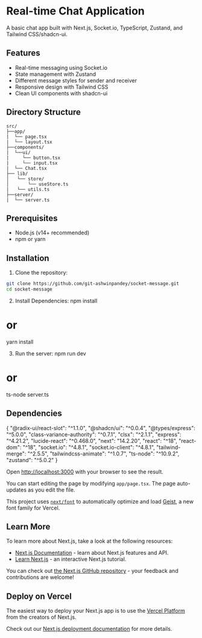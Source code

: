 # Real-time Chat Application

A basic chat app built with Next.js, Socket.io, TypeScript, Zustand, and Tailwind CSS/shadcn-ui.

## Features

- Real-time messaging using Socket.io
- State management with Zustand
- Different message styles for sender and receiver
- Responsive design with Tailwind CSS
- Clean UI components with shadcn-ui

## Directory Structure
```
src/
├──app/
|  └── page.tsx
|  └── layout.tsx
├──components/
|  └──ui/
|     └── button.tsx
|     └── input.tsx
|  └── Chat.tsx
├── lib/
│   └── store/
│       └── useStore.ts
|   └── utils.ts
├──server/
|  └── server.ts
```

## Prerequisites

- Node.js (v14+ recommended)
- npm or yarn

## Installation

1. Clone the repository:
```bash
git clone https://github.com/git-ashwinpandey/socket-message.git
cd socket-message
```

2. Install Dependencies:
npm install
# or
yarn install

3. Run the server:
npm run dev
# or
ts-node server.ts

## Dependencies
{
    "@radix-ui/react-slot": "^1.1.0",
    "@shadcn/ui": "^0.0.4",
    "@types/express": "^5.0.0",
    "class-variance-authority": "^0.7.1",
    "clsx": "^2.1.1",
    "express": "^4.21.2",
    "lucide-react": "^0.468.0",
    "next": "14.2.20",
    "react": "^18",
    "react-dom": "^18",
    "socket.io": "^4.8.1",
    "socket.io-client": "^4.8.1",
    "tailwind-merge": "^2.5.5",
    "tailwindcss-animate": "^1.0.7",
    "ts-node": "^10.9.2",
    "zustand": "^5.0.2"
  }



Open [http://localhost:3000](http://localhost:3030) with your browser to see the result.

You can start editing the page by modifying `app/page.tsx`. The page auto-updates as you edit the file.

This project uses [`next/font`](https://nextjs.org/docs/app/building-your-application/optimizing/fonts) to automatically optimize and load [Geist](https://vercel.com/font), a new font family for Vercel.

## Learn More

To learn more about Next.js, take a look at the following resources:

- [Next.js Documentation](https://nextjs.org/docs) - learn about Next.js features and API.
- [Learn Next.js](https://nextjs.org/learn) - an interactive Next.js tutorial.

You can check out [the Next.js GitHub repository](https://github.com/vercel/next.js) - your feedback and contributions are welcome!

## Deploy on Vercel

The easiest way to deploy your Next.js app is to use the [Vercel Platform](https://vercel.com/new?utm_medium=default-template&filter=next.js&utm_source=create-next-app&utm_campaign=create-next-app-readme) from the creators of Next.js.

Check out our [Next.js deployment documentation](https://nextjs.org/docs/app/building-your-application/deploying) for more details.
